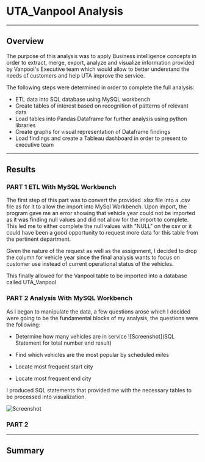 # UTA_Vanpool Analysis
----
## Overview

The purpose of this analysis was to apply Business intelligence concepts in order to extract, merge, export, analyze and visualize information provided by Vanpool's Executive team which would allow to better understand the needs of  customers and help UTA improve the service.

The following steps were determined in order to complete the full analysis:

- ETL data into SQL database using MySQL workbench
- Create tables of interest based on recognition of patterns of relevant data
- Load tables into Pandas Dataframe for further analysis using python libraries
- Create graphs for visual representation of Dataframe findings
- Load findings and create a Tableau dashboard in order to present to executive team

----
## Results
### PART 1 ETL With MySQL Workbench

The first step of this part was to convert the provided .xlsx file into a .csv file as for it to allow the import into MySql Workbench. Upon import, the program gave me an error showing that vehicle year could not be imported as it was finding null values and did not allow for the import to complete. This led me to either complete the null values with "NULL" on the csv or it could have been a good opportunity to request more data for this table from the pertinent department. 

Given the nature of the request as well as the assignment, I decided to drop the column for vehicle year since the final analysis wants to focus on customer use instead of current operational status of the vehicles.

This finally allowed for the Vanpool table to be imported into a database called UTA_Vanpool

### PART 2 Analysis With MySQL Workbench

As I began to manipulate the data, a few questions arose which I decided were going to be the fundamental blocks of my analysis, the questions were the following:

- Determine how many vehicles are in service ![Screenshot](SQL Statement for total number and result)

- Find which vehicles are the most popular by scheduled miles
- Locate most frequent start city
- Locate most frequent end city

I produced SQL statements that provided me with the necessary tables to be processed into visualization.

![Screenshot]()



### PART 2 


----
## Summary 

